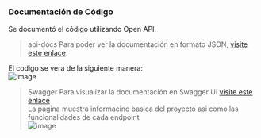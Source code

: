 ### Documentación de Código

Se documentó el código utilizando Open API. 
>api-docs
Para poder ver la documentación en formato JSON, [visite este enlace](http://localhost:8080/v3/api-docs).  

El codigo se vera de la siguiente manera:  
![image](https://github.com/DylanEstrada9838/proyecto/assets/104156855/eaa664f8-5b7c-42f1-a570-aa2bc4db26d9)

>Swagger
Para visualizar la documentación en Swagger UI [visite este enlace](http://localhost:8080/swagger-ui/index.html)  
La pagina muestra informacino basica del proyecto asi como las funcionalidades de cada endpoint  
![image](https://github.com/DylanEstrada9838/proyecto/assets/104156855/d025f8ec-1565-4806-ad8d-0bbd889aac89)

